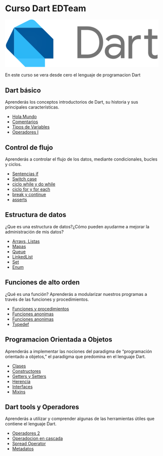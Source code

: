 # Curso Dart EDTeam
![](image_readme/image.png)

En este curso se vera desde cero el lenguaje de programacion Dart

## Dart básico

Aprenderás los conceptos introductorios de Dart, su historia y sus principales características.
* [Hola Mundo](https://github.com/Alvardud/Curso-Dart-EDTeam/blob/ada1d352266743b5ffc8293a3a57827dceb5ff5e/bin/main.dart)
* [Comentarios](https://github.com/Alvardud/Curso-Dart-EDTeam/blob/03d30b25cba8e7723bebaa8b964967ee5bae0c43/bin/main.dart)
* [Tipos de Variables](https://github.com/Alvardud/Curso-Dart-EDTeam/blob/550fb91e9914a6102e9284a51d9645e889d26c89/bin/main.dart)
* [Operadores I](https://github.com/Alvardud/Curso-Dart-EDTeam/blob/962d431d163e49c454ec252a7858e89e53f6a674/bin/main.dart)

## Control de flujo

Aprenderás a controlar el flujo de los datos, mediante condicionales, bucles y ciclos.
* [Sentencias if](https://github.com/Alvardud/Curso-Dart-EDTeam/blob/master/bin/control%20de%20flujo/sentencia_if.dart)
* [Switch case](https://github.com/Alvardud/Curso-Dart-EDTeam/blob/master/bin/control%20de%20flujo/switch_case.dart)
* [ciclo while y do while](https://github.com/Alvardud/Curso-Dart-EDTeam/blob/master/bin/control%20de%20flujo/while_do_while.dart)
* [ciclo for y for each](https://github.com/Alvardud/Curso-Dart-EDTeam/blob/master/bin/control%20de%20flujo/ciclo_for_for_each.dart)
* [break y continue](https://github.com/Alvardud/Curso-Dart-EDTeam/blob/master/bin/control%20de%20flujo/break_continue.dart)
* [asserts](https://github.com/Alvardud/Curso-Dart-EDTeam/blob/master/bin/control%20de%20flujo/assert_example.dart)

## Estructura de datos

¿Que es una estructura de datos?¿Cómo pueden ayudarme a mejorar la administración de mis datos?
* [Arrays, Listas](https://github.com/Alvardud/Curso-Dart-EDTeam/blob/master/bin/estructuras%20de%20datos/arrays_lists.dart)
* [Mapas](https://github.com/Alvardud/Curso-Dart-EDTeam/blob/master/bin/estructuras%20de%20datos/mapas.dart)
* [Queue](https://github.com/Alvardud/Curso-Dart-EDTeam/blob/master/bin/estructuras%20de%20datos/queue.dart)
* [LinkedList](https://github.com/Alvardud/Curso-Dart-EDTeam/blob/master/bin/estructuras%20de%20datos/linked_list.dart)
* [Set](https://github.com/Alvardud/Curso-Dart-EDTeam/blob/master/bin/estructuras%20de%20datos/set.dart)
* [Enum](https://github.com/Alvardud/Curso-Dart-EDTeam/blob/master/bin/estructuras%20de%20datos/enum_collection.dart)

## Funciones de alto orden

¿Qué es una función? Aprenderás a modularizar nuestros programas a través de las funciones y procedimientos.
* [Funciones y procedimientos](https://github.com/Alvardud/Curso-Dart-EDTeam/blob/master/bin/funciones%20de%20alto%20orden/funciones_procedimientos.dart)
* [Funciones anonimas](https://github.com/Alvardud/Curso-Dart-EDTeam/blob/master/bin/funciones%20de%20alto%20orden/funciones_anonimas.dart)
* [Funciones anonimas](https://github.com/Alvardud/Curso-Dart-EDTeam/blob/master/bin/funciones%20de%20alto%20orden/funciones_flecha.dart)
* [Typedef](https://github.com/Alvardud/Curso-Dart-EDTeam/blob/master/bin/funciones%20de%20alto%20orden/typedef.dart)

## Programacion Orientada a Objetos

Aprenderás a implementar las nociones del paradigma de “programación orientado a objetos,” el paradigma que predomina en el lenguaje Dart.

* [Clases](https://github.com/Alvardud/Curso-Dart-EDTeam/blob/master/bin/programacion%20orientada%20a%20objetos/clases.dart)
* [Constructores](https://github.com/Alvardud/Curso-Dart-EDTeam/blob/master/bin/programacion%20orientada%20a%20objetos/constructores.dart)
* [Getters y Setters](https://github.com/Alvardud/Curso-Dart-EDTeam/tree/master/bin/programacion%20orientada%20a%20objetos/getters_setters)
* [Herencia](https://github.com/Alvardud/Curso-Dart-EDTeam/tree/master/bin/programacion%20orientada%20a%20objetos/herencia)
* [Interfaces](https://github.com/Alvardud/Curso-Dart-EDTeam/tree/master/bin/programacion%20orientada%20a%20objetos/interfaces)
* [Mixins](https://github.com/Alvardud/Curso-Dart-EDTeam/tree/master/bin/programacion%20orientada%20a%20objetos/mixins)

## Dart tools y Operadores

Aprenderás a utilizar y comprender algunas de las herramientas útiles que contiene el lenguaje Dart.

* [Operadores 2](https://github.com/Alvardud/Curso-Dart-EDTeam/blob/master/bin/dart%20tools%20y%20operadores/operadores2.dart)
* [Operadocion en cascada](https://github.com/Alvardud/Curso-Dart-EDTeam/blob/master/bin/dart%20tools%20y%20operadores/cascada_operacion.dart)
* [Spread Operator](https://github.com/Alvardud/Curso-Dart-EDTeam/blob/master/bin/dart%20tools%20y%20operadores/spread_operator.dart)
* [Metadatos](https://github.com/Alvardud/Curso-Dart-EDTeam/blob/master/bin/dart%20tools%20y%20operadores/metadatas.dart)
